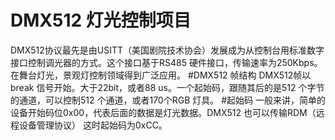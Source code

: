 # DMX512 灯光控制项目
DMX512协议最先是由USITT（美国剧院技术协会）发展成为从控制台用标准数字接口控制调光器的方式。这个接口基于RS485 硬件接口，传输速率为250Kbps。在舞台灯光，景观灯控制领域得到广泛应用。 
#DMX512 帧结构
DMX512帧以break 信号开始。大于22bit，或者88 us。一个起始码，跟随其后的是512 个字节的通道，可以控制512 个通道，或者170个RGB 灯具。 
#起始码 
一般来讲，简单的设备开始码位0x00，代表后面的数据是灯光数据。DMX512 也可以传输RDM（远程设备管理协议） 这时起始码为0xCC。 
 